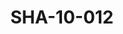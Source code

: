 ---
pid: SHA-10-012
title: SHA-10-012
language: ar
collection: شرحبيل احمد
original_label: 
rights: شرحبيل احمد
location_of_original: شرحبيل احمد
photographer_or_studio: 
scanned_from: photograph 10.2 by 15.2
_date: '09/08/1980'
location: الخرطوم، افراء سنتر
description: نصر الدين شلقامي وشرحبيل احمد ومحمد عفيفي
additional_notes: 
permission_display: 'yes'
on_server: 'no'
on_website: 'no'
permalink: /photopages/ar/SHA-10-012.html
layout: photo-page
---